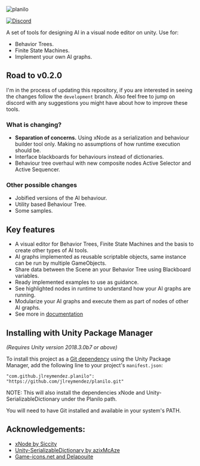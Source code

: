 ![planilo](https://user-images.githubusercontent.com/1077394/91163953-be4d8d80-e6a4-11ea-9f86-127a6374235d.png)

[![Discord](http://img.shields.io/badge/discord-join-lightblue?logo=discord&style=flat)](https://discord.gg/QrMfMsy)

A set of tools for designing AI in a visual node editor on unity. Use for:
* Behavior Trees.
* Finite State Machines.
* Implement your own AI graphs.

## Road to v0.2.0
I'm in the process of updating this repository, if you are interested in seeing the changes follow the `development` branch. Also feel free to jump on discord with any suggestions you might have about how to improve these tools.

### What is changing?
* **Separation of concerns.** Using xNode as a serialization and behaviour builder tool only. Making no assumptions of how runtime execution should be.
* Interface blackboards for behaviours instead of dictionaries.
* Behaviour tree overhaul with new composite nodes Active Selector and Active Sequencer.

### Other possible changes
* Jobified versions of the AI behaviour. 
* Utility based Behaviour Tree.
* Some samples.

## Key features
* A visual editor for Behavior Trees, Finite State Machines and the basis to create other types of AI tools.
* AI graphs implemented as reusable scriptable objects, same instance can be run by multiple GameObjects.
* Share data between the Scene an your Behavior Tree using Blackboard variables.
* Ready implemented examples to use as guidance.
* See highlighted nodes in runtime to understand how your AI graphs are running.
* Modularize your AI graphs and execute them as part of nodes of other AI graphs.
* See more in [documentation](https://github.com/jlreymendez/planilo/wiki)

## Installing with Unity Package Manager
*(Requires Unity version 2018.3.0b7  or above)*

To install this project as a [Git dependency](https://docs.unity3d.com/Manual/upm-git.html) using the Unity Package Manager,
add the following line to your project's `manifest.json`:

```
"com.github.jlreymendez.planilo": "https://github.com/jlreymendez/planilo.git"
```
NOTE: This will also install the dependencies xNode and Unity-SerializableDictionary under the Planilo path.

You will need to have Git installed and available in your system's PATH.

## Acknowledgements:
* [xNode by Siccity](https://github.com/Siccity/xNode)
* [Unity-SerializableDictionary by azixMcAze](https://github.com/azixMcAze/Unity-SerializableDictionary)
* [Game-icons.net and Delapouite](https://game-icons.net/1x1/delapouite/choice.html)

